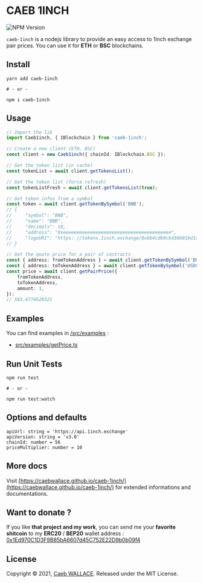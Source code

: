 <!-- @format -->

# CAEB 1INCH

![NPM Version](https://badge.fury.io/js/caeb-1inch.svg)

`caeb-1inch` is a nodejs library to provide an easy access to 1inch exchange pair prices.
You can use it for **ETH** or **BSC** blockchains.

## Install

```shell
yarn add caeb-1inch

# - or -

npm i caeb-1inch
```

## Usage

```ts
// Import the lib
import Caeb1inch, { IBlockchain } from 'caeb-1inch';

// Create a new client (ETH, BSC)
const client = new Caeb1inch({ chainId: IBlockchain.BSC });

// Get the token list (in cache)
const tokenList = await client.getTokensList();

// Get the token list (force refresh)
const tokenListFresh = await client.getTokensList(true);

// Get token infos from a symbol
const token = await client.getTokenBySymbol('BNB');
// {
//     "symbol": "BNB",
//     "name": "BNB",
//     "decimals": 18,
//     "address": "0xeeeeeeeeeeeeeeeeeeeeeeeeeeeeeeeeeeeeeeee",
//     "logoURI": "https: //tokens.1inch.exchange/0xbb4cdb9cbd36b01bd1cbaebf2de08d9173bc095c.png"
// }

// Get the quote price for a pair of contracts
const { address: fromTokenAddress } = await client.getTokenBySymbol('BNB');
const { address: toTokenAddress } = await client.getTokenBySymbol('USDC');
const price = await client.getPairPrice({
    fromTokenAddress,
    toTokenAddress,
    amount: 1,
});
// 583.4774620321
```

## Examples

You can find examples in [/src/examples](/src/examples) :

-   [src/examples/getPrice.ts](/src/examples/getPrice.ts)

## Run Unit Tests

```shell
npm run test

# - or -

npm run test:watch
```

## Options and defaults

```
apiUrl: string = 'https://api.1inch.exchange'
apiVersion: string = 'v3.0'
chainId: number = 56
priceMultiplier: number = 10
```

## More docs

Visit [https://caebwallace.github.io/caeb-1inch/](https://caebwallace.github.io/caeb-1inch/) for extended informations and documentations.

## Want to donate ?

If you like **that project and my work**, you can send me your **favorite shitcoin** to my **ERC20** / **BEP20** wallet address : [0x1Ed970C1D3F9B85bA6607d45C752E22D9b0b09f4](https://bscscan.com/address/0x1Ed970C1D3F9B85bA6607d45C752E22D9b0b09f4)

## License

Copyright © 2021, [Caeb WALLACE](https://twitter.com/caeb_wallace). Released under the MIT License.
